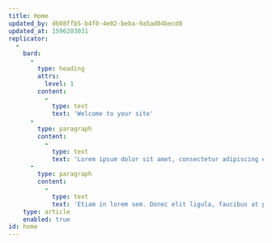 ```yaml
---
title: Home
updated_by: d608ffb5-b4f0-4e02-beba-9a5ad04becd8
updated_at: 1596203031
replicator:
  -
    bard:
      -
        type: heading
        attrs:
          level: 1
        content:
          -
            type: text
            text: 'Welcome to your site'
      -
        type: paragraph
        content:
          -
            type: text
            text: 'Lorem ipsum dolor sit amet, consectetur adipiscing elit. Nulla mollis interdum finibus. Pellentesque mollis risus eu nibh tincidunt suscipit. Aliquam libero sapien, congue vitae nulla eget, pharetra consequat lorem. Phasellus eget ornare orci. Morbi tincidunt, leo vel aliquet facilisis, ante ante maximus ipsum, nec euismod sapien lacus in ligula. Sed viverra mauris eu elit aliquam scelerisque. Ut eu augue sit amet mauris eleifend ultricies eget eget urna. Donec facilisis sit amet ex at faucibus.'
      -
        type: paragraph
        content:
          -
            type: text
            text: 'Etiam in lorem sem. Donec elit ligula, faucibus at purus a, iaculis lobortis mi. Suspendisse interdum porttitor dolor, nec dictum mi placerat id. Etiam tincidunt ornare pulvinar. Donec finibus pretium eros eget ullamcorper. Praesent sollicitudin vel ex nec auctor. In quis lectus at neque molestie pellentesque.'
    type: article
    enabled: true
id: home
---
```

